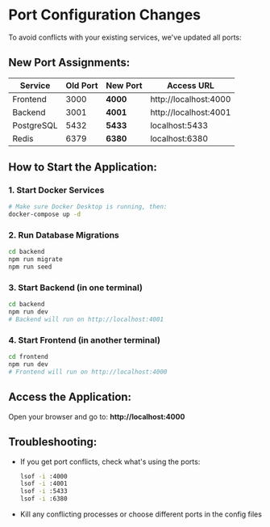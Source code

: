# Port Configuration Changes

To avoid conflicts with your existing services, we've updated all ports:

## New Port Assignments:

| Service    | Old Port | New Port | Access URL                  |
|------------|----------|----------|-----------------------------|
| Frontend   | 3000     | **4000** | http://localhost:4000       |
| Backend    | 3001     | **4001** | http://localhost:4001       |
| PostgreSQL | 5432     | **5433** | localhost:5433              |
| Redis      | 6379     | **6380** | localhost:6380              |

## How to Start the Application:

### 1. Start Docker Services
```bash
# Make sure Docker Desktop is running, then:
docker-compose up -d
```

### 2. Run Database Migrations
```bash
cd backend
npm run migrate
npm run seed
```

### 3. Start Backend (in one terminal)
```bash
cd backend
npm run dev
# Backend will run on http://localhost:4001
```

### 4. Start Frontend (in another terminal)
```bash
cd frontend
npm run dev
# Frontend will run on http://localhost:4000
```

## Access the Application:
Open your browser and go to: **http://localhost:4000**

## Troubleshooting:
- If you get port conflicts, check what's using the ports:
  ```bash
  lsof -i :4000
  lsof -i :4001
  lsof -i :5433
  lsof -i :6380
  ```
- Kill any conflicting processes or choose different ports in the config files